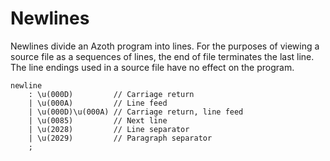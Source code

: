 # Newlines

Newlines divide an Azoth program into lines. For the purposes of viewing a source file as a
sequences of lines, the end of file terminates the last line. The line endings used in a source file
have no effect on the program.

```grammar
newline
    : \u(000D)         // Carriage return
    | \u(000A)         // Line feed
    | \u(000D)\u(000A) // Carriage return, line feed
    | \u(0085)         // Next line
    | \u(2028)         // Line separator
    | \u(2029)         // Paragraph separator
    ;
```
